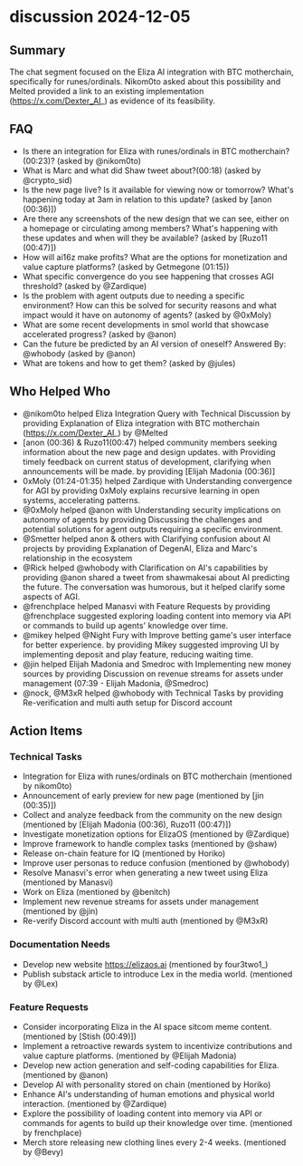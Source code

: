 # discussion 2024-12-05

## Summary
The chat segment focused on the Eliza AI integration with BTC motherchain, specifically for runes/ordinals. Nikom0to asked about this possibility and Melted provided a link to an existing implementation (https://x.com/Dexter_AI_) as evidence of its feasibility.

## FAQ
- Is there an integration for Eliza with runes/ordinals in BTC motherchain? (00:23)? (asked by @nikom0to)
- What is Marc and what did Shaw tweet about?(00:18) (asked by @crypto_sid)
- Is the new page live? Is it available for viewing now or tomorrow? What's happening today at 3am in relation to this update? (asked by [anon (00:36)])
- Are there any screenshots of the new design that we can see, either on a homepage or circulating among members? What's happening with these updates and when will they be available? (asked by [Ruzo11 (00:47)])
- How will ai16z make profits? What are the options for monetization and value capture platforms? (asked by Getmegone (01:15))
- What specific convergence do you see happening that crosses AGI threshold? (asked by @Zardique)
- Is the problem with agent outputs due to needing a specific environment? How can this be solved for security reasons and what impact would it have on autonomy of agents? (asked by @0xMoly)
- What are some recent developments in smol world that showcase accelerated progress? (asked by @anon)
- Can the future be predicted by an AI version of oneself?
Answered By: @whobody (asked by @anon)
- What are tokens and how to get them? (asked by @jules)

## Who Helped Who
- @nikom0to helped Eliza Integration Query with Technical Discussion by providing Explanation of Eliza integration with BTC motherchain (https://x.com/Dexter_AI_) by @Melted
- [anon (00:36) & Ruzo11(00:47) helped community members seeking information about the new page and design updates. with Providing timely feedback on current status of development, clarifying when announcements will be made. by providing [Elijah Madonia (00:36)]
- 0xMoly (01:24-01:35) helped Zardique with Understanding convergence for AGI by providing 0xMoly explains recursive learning in open systems, accelerating patterns.
- @0xMoly helped @anon with Understanding security implications on autonomy of agents by providing Discussing the challenges and potential solutions for agent outputs requiring a specific environment.
- @Smetter helped anon & others with Clarifying confusion about AI projects by providing Explanation of DegenAI, Eliza and Marc's relationship in the ecosystem
- @Rick helped @whobody with Clarification on AI's capabilities by providing @anon shared a tweet from shawmakesai about AI predicting the future. The conversation was humorous, but it helped clarify some aspects of AGI.
- @frenchplace helped Manasvi with Feature Requests by providing @frenchplace suggested exploring loading content into memory via API or commands to build up agents' knowledge over time.
- @mikey helped @Night Fury with Improve betting game's user interface for better experience. by providing Mikey suggested improving UI by implementing deposit and play feature, reducing waiting time.
- @jin helped Elijah Madonia and Smedroc with Implementing new money sources by providing Discussion on revenue streams for assets under management (07:39 - Elijah Madonia, @Smedroc)
- @nock, @M3xR helped @whobody with Technical Tasks by providing Re-verification and multi auth setup for Discord account

## Action Items

### Technical Tasks
- Integration for Eliza with runes/ordinals on BTC motherchain (mentioned by nikom0to)
- Announcement of early preview for new page (mentioned by [jin (00:35)])
- Collect and analyze feedback from the community on the new design (mentioned by [Elijah Madonia (00:36), Ruzo11 (00:47)])
- Investigate monetization options for ElizaOS (mentioned by @Zardique)
- Improve framework to handle complex tasks (mentioned by @shaw)
- Release on-chain feature for IQ (mentioned by Horiko)
- Improve user personas to reduce confusion (mentioned by @whobody)
- Resolve Manasvi's error when generating a new tweet using Eliza (mentioned by Manasvi)
- Work on Eliza (mentioned by @benitch)
- Implement new revenue streams for assets under management (mentioned by @jin)
- Re-verify Discord account with multi auth (mentioned by @M3xR)

### Documentation Needs
- Develop new website https://elizaos.ai (mentioned by four3two1_)
- Publish substack article to introduce Lex in the media world. (mentioned by @Lex)

### Feature Requests
- Consider incorporating Eliza in the AI space sitcom meme content. (mentioned by [Stish (00:49)])
- Implement a retroactive rewards system to incentivize contributions and value capture platforms. (mentioned by @Elijah Madonia)
- Develop new action generation and self-coding capabilities for Eliza. (mentioned by @anon)
- Develop AI with personality stored on chain (mentioned by Horiko)
- Enhance AI's understanding of human emotions and physical world interaction. (mentioned by @Zardique)
- Explore the possibility of loading content into memory via API or commands for agents to build up their knowledge over time. (mentioned by frenchplace)
- Merch store releasing new clothing lines every 2-4 weeks. (mentioned by @Bevy)